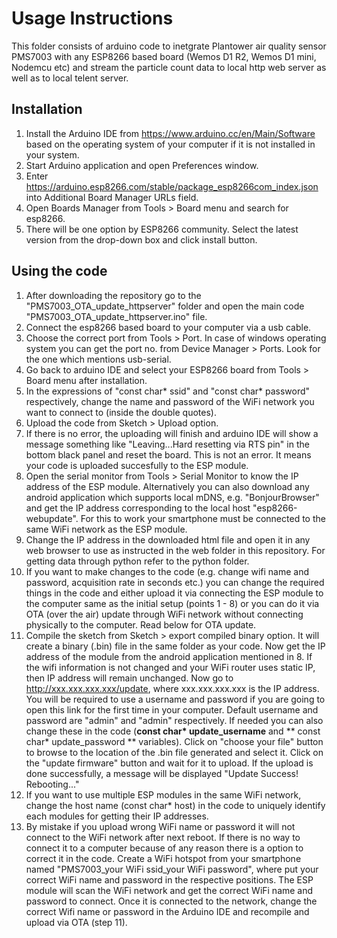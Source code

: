 # Usage Instructions 

This folder consists of arduino code to inetgrate Plantower air quality sensor PMS7003 with any ESP8266 based board (Wemos D1 R2, Wemos D1 mini, Nodemcu etc) and stream the particle count data to local http web server as well as to local telent server.


## Installation

1. Install the Arduino IDE from https://www.arduino.cc/en/Main/Software based on the operating system of your computer if it is not installed in your system.
2. Start Arduino application and open Preferences window.
3. Enter https://arduino.esp8266.com/stable/package_esp8266com_index.json into Additional Board Manager URLs field.
4. Open Boards Manager from Tools > Board menu and search for esp8266.
5. There will be one option by ESP8266 community. Select the latest version from the drop-down box and click install button. 

## Using the code

1. After downloading the repository go to the "PMS7003_OTA_update_httpserver" folder and open the main code "PMS7003_OTA_update_httpserver.ino" file.
2. Connect the esp8266 based board to your computer via a usb cable.
3. Choose the correct port from Tools > Port. In case of windows operating system you can get the port no. from Device Manager > Ports. Look for the one which mentions usb-serial.
4. Go back to arduino IDE and select your ESP8266 board from Tools > Board menu after installation.
5. In the expressions of "const char* ssid" and "const char* password" respectively, change the name and password of the WiFi network you want to connect to (inside the double        quotes).
6. Upload the code from Sketch > Upload option.
7. If there is no error, the uploading will finish and arduino IDE will show a message something like "Leaving...Hard resetting via RTS pin" in the bottom black panel and reset      the board. This is not an error. It means your code is uploaded succesfully to the ESP module.
8. Open the serial monitor from Tools > Serial Monitor to know the IP address of the ESP module. Alternatively you can also download any android application which supports local      mDNS, e.g. "BonjourBrowser" and get the IP address corresponding to the local host "esp8266-webupdate". For this to work your smartphone must be connected to the same WiFi network as    the ESP module.
9. Change the IP address in the downloaded html file and open it in any web browser to use as instructed in the web folder in this repository. For getting data through python refer to the python folder.
10. If you want to make changes to the code (e.g. change wifi name and password, acquisition rate in seconds etc.) you can change the required things in the code and either upload it via connecting the ESP module to the computer same as the initial setup (points 1 - 8) or you can do it via OTA (over the air) update through WiFi network without connecting    physically to the computer. Read below for OTA update.  
11. Compile the sketch from Sketch > export compiled binary option. It will create a binary (.bin) file in the same folder as your code. Now get the IP address of the module from the android application mentioned in 8. If the wifi information is not changed and your WiFi router uses static IP, then IP address will remain unchanged. Now go to http://xxx.xxx.xxx.xxx/update, where xxx.xxx.xxx.xxx is the IP address. You will be required to use a username and password if you are going to open this link for the first time in your computer. Default username and password are "admin" and "admin" respectively. If needed you can also change these in the code (__const char* update_username__ and ** const char* update_password ** variables). Click on "choose your file" button to browse to the location of the .bin file generated and select it. Click on the "update firmware" button and wait for it to upload. If the upload is done successfully, a message will be displayed "Update Success! Rebooting..."
12. If you want to use multiple ESP modules in the same WiFi network, change the host name (const char* host) in the code to uniquely identify each modules for getting their IP addresses.
13. By mistake if you upload wrong WiFi name or password it will not connect to the WiFi network after next reboot. If there is no way to connect it to a computer because of any reason there is a option to correct it in the code. Create a WiFi hotspot from your smartphone named "PMS7003_your WiFi ssid_your WiFi password", where put your correct WiFi name and password in the respective positions. The ESP module will scan the WiFi network and get the correct WiFi name and password to connect. Once it is connected to the network, change the correct Wifi name or password in the Arduino IDE and recompile and upload via OTA (step 11).
